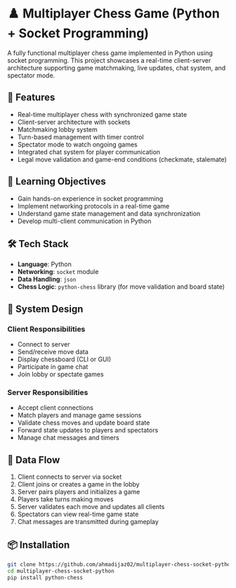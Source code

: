 # ♟️ Multiplayer Chess Game (Python + Socket Programming)

A fully functional multiplayer chess game implemented in Python using socket programming. This project showcases a real-time client-server architecture supporting game matchmaking, live updates, chat system, and spectator mode.

## 🚀 Features

- Real-time multiplayer chess with synchronized game state
- Client-server architecture with sockets
- Matchmaking lobby system
- Turn-based management with timer control
- Spectator mode to watch ongoing games
- Integrated chat system for player communication
- Legal move validation and game-end conditions (checkmate, stalemate)

## 🧠 Learning Objectives

- Gain hands-on experience in socket programming
- Implement networking protocols in a real-time game
- Understand game state management and data synchronization
- Develop multi-client communication in Python

## 🛠 Tech Stack

- **Language**: Python
- **Networking**: `socket` module
- **Data Handling**: `json`
- **Chess Logic**: `python-chess` library (for move validation and board state)

## 🧱 System Design

### Client Responsibilities
- Connect to server
- Send/receive move data
- Display chessboard (CLI or GUI)
- Participate in game chat
- Join lobby or spectate games

### Server Responsibilities
- Accept client connections
- Match players and manage game sessions
- Validate chess moves and update board state
- Forward state updates to players and spectators
- Manage chat messages and timers

## 🔄 Data Flow

1. Client connects to server via socket
2. Client joins or creates a game in the lobby
3. Server pairs players and initializes a game
4. Players take turns making moves
5. Server validates each move and updates all clients
6. Spectators can view real-time game state
7. Chat messages are transmitted during gameplay

## 📦 Installation

```bash
git clone https://github.com/ahmadijaz02/multiplayer-chess-socket-python.git
cd multiplayer-chess-socket-python
pip install python-chess
